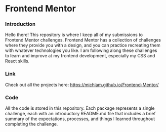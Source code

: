 # Frontend Mentor

### Introduction
Hello there! This repository is where I keep all of my submissions to Frontend Mentor challenges. Frontend Mentor has a collection of challenges where they provide you with a design, and you can practice recreating them with whatever technologies you like. I am following along these challenges to learn and improve at my frontend development, especially my CSS and React skills.

### Link
Check out all the projects here: https://michlam.github.io/Frontend-Mentor/

### Code
All the code is stored in this repository. Each package represents a single challenge, each with an introductory README.md file that includes a brief summary of the expectations, processes, and things I learned throughout completing the challenge.

